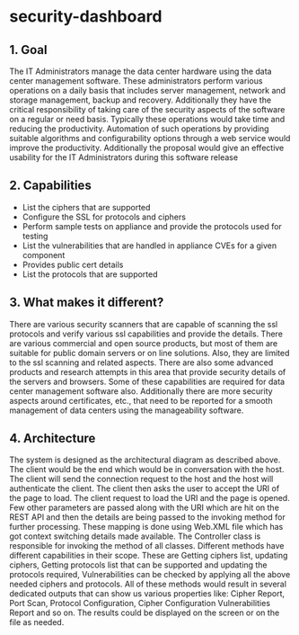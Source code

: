 # security-dashboard

## 1. Goal
The IT Administrators manage the data center hardware using the data center management software. These administrators perform various operations on a daily basis that includes server management, network and storage management, backup and recovery. Additionally they have the critical responsibility of taking care of the security aspects of the software on a regular or need basis.  Typically these operations would take time and reducing the productivity.  Automation of such operations by providing suitable algorithms and configurability options through a web service would improve the productivity. Additionally the proposal would give an effective usability for the IT Administrators during this software release

## 2. Capabilities
 - List the ciphers that are supported
 - Configure the SSL for protocols and ciphers
 - Perform sample tests on appliance and provide the protocols used for testing
 - List the vulnerabilities that are handled in appliance CVEs for a given component
 - Provides public cert details
 - List the protocols that are supported


## 3. What makes it different?
There are various security scanners that are capable of scanning the ssl protocols and verify various ssl capabilities and provide the details. There are various commercial and open source products, but most of them are suitable for public domain servers or on line solutions. Also, they are limited to the ssl scanning and related aspects. There are also some advanced products and research attempts in this area that provide security details of the servers and browsers. Some of these capabilities are required for data center management software also. Additionally there are more security aspects around certificates, etc., that need to be reported for a smooth management of data centers using the manageability software.

## 4. Architecture

The system is designed as the architectural diagram as described above. The client would be the end which would be in conversation with the host. The client will send the connection request to the host and the host will authenticate the client. The client then asks the user to accept the URI of the page to load. The client request to load the URI and the page is opened. Few other parameters are passed along with the URI which are hit on the REST API and then the details are being passed to the invoking method for further processing. These mapping is done using Web.XML file which has got context switching details made available. 
The Controller class is responsible for invoking the method of all classes. Different methods have different capabilities in their scope. These are Getting ciphers list, updating ciphers, Getting protocols list that can be supported and updating the protocols required, Vulnerabilities can be checked by applying all the above needed ciphers and protocols. All of these methods would result in several dedicated outputs that can show us various properties like: Cipher Report, Port Scan, Protocol Configuration, Cipher Configuration Vulnerabilities Report and so on. The results could be displayed on the screen or on the file as needed.